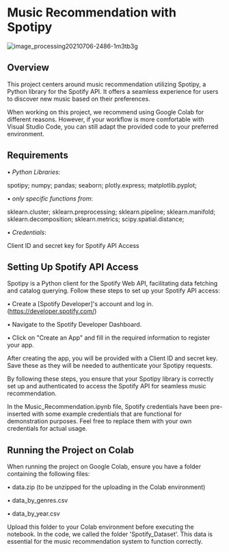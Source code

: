 # Music Recommendation with Spotipy

![image_processing20210706-2486-1m3tb3g](https://github.com/luciaokay/DataMining2023/assets/151770842/792e0b56-f6e8-41d3-9486-75b0a781e883) 

## Overview
This project centers around music recommendation utilizing Spotipy, a Python library for the Spotify API. It offers a seamless experience for users to discover new music based on their preferences.

When working on this project, we recommend using Google Colab for different reasons. 
However, if your workflow is more comfortable with Visual Studio Code, you can still adapt the provided code to your preferred environment.

## Requirements

• _Python Libraries_:

spotipy; 
numpy; 
pandas; 
seaborn; 
plotly.express; 
matplotlib.pyplot; 

• _only specific functions from_:

sklearn.cluster; 
sklearn.preprocessing; 
sklearn.pipeline; 
sklearn.manifold; 
sklearn.decomposition; 
sklearn.metrics; 
scipy.spatial.distance; 

• _Credentials_:

Client ID and secret key for Spotify API Access

## Setting Up Spotify API Access
Spotipy is a Python client for the Spotify Web API, facilitating data fetching and catalog querying. 
Follow these steps to set up your Spotify API access:

• Create a [Spotify Developer]'s account and log in. (https://developer.spotify.com/)

• Navigate to the Spotify Developer Dashboard.

• Click on "Create an App" and fill in the required information to register your app.

After creating the app, you will be provided with a Client ID and secret key. Save these as they will be needed to authenticate your Spotipy requests.

By following these steps, you ensure that your Spotipy library is correctly set up and authenticated to access the Spotify API for seamless music recommendation.

In the Music_Recommendation.ipynb file, Spotify credentials have been pre-inserted with some example credentials that are functional for demonstration purposes. Feel free to replace them with your own credentials for actual usage.

## Running the Project on Colab
When running the project on Google Colab, ensure you have a folder containing the following files:

• data.zip (to be unzipped for the uploading in the Colab environment)

• data_by_genres.csv

• data_by_year.csv

Upload this folder to your Colab environment before executing the notebook. In the code, we called the folder 'Spotify_Dataset'. 
This data is essential for the music recommendation system to function correctly.

